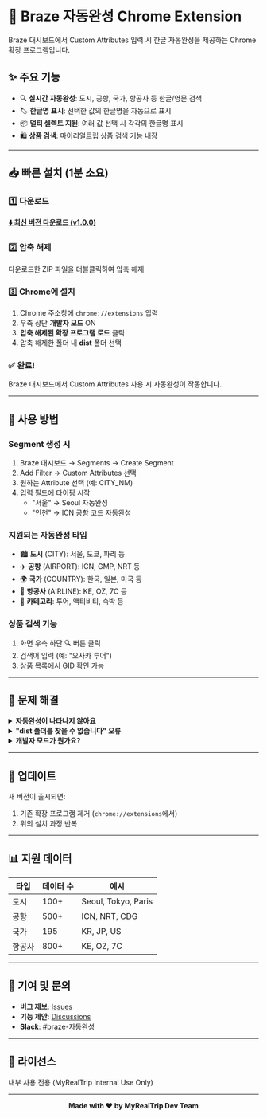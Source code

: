 # 🚀 Braze 자동완성 Chrome Extension

Braze 대시보드에서 Custom Attributes 입력 시 한글 자동완성을 제공하는 Chrome 확장 프로그램입니다.

## ✨ 주요 기능

- 🔍 **실시간 자동완성**: 도시, 공항, 국가, 항공사 등 한글/영문 검색
- 🏷️ **한글명 표시**: 선택한 값의 한글명을 자동으로 표시
- 📦 **멀티 셀렉트 지원**: 여러 값 선택 시 각각의 한글명 표시
- 🛍️ **상품 검색**: 마이리얼트립 상품 검색 기능 내장

---

## 📥 빠른 설치 (1분 소요)

### 1️⃣ 다운로드
**[⬇️ 최신 버전 다운로드 (v1.0.0)](https://github.com/wonjunekang-myrealtrip/braze-autocomplete-extension/releases/latest/download/braze-autocomplete-extension.zip)**

### 2️⃣ 압축 해제
다운로드한 ZIP 파일을 더블클릭하여 압축 해제

### 3️⃣ Chrome에 설치
1. Chrome 주소창에 `chrome://extensions` 입력
2. 우측 상단 **개발자 모드** ON
3. **압축 해제된 확장 프로그램 로드** 클릭
4. 압축 해제한 폴더 내 **dist** 폴더 선택

### ✅ 완료!
Braze 대시보드에서 Custom Attributes 사용 시 자동완성이 작동합니다.

---

## 🎯 사용 방법

### Segment 생성 시
1. Braze 대시보드 → Segments → Create Segment
2. Add Filter → Custom Attributes 선택
3. 원하는 Attribute 선택 (예: CITY_NM)
4. 입력 필드에 타이핑 시작
   - "서울" → Seoul 자동완성
   - "인천" → ICN 공항 코드 자동완성

### 지원되는 자동완성 타입
- 🏙️ **도시** (CITY): 서울, 도쿄, 파리 등
- ✈️ **공항** (AIRPORT): ICN, GMP, NRT 등
- 🌍 **국가** (COUNTRY): 한국, 일본, 미국 등
- 🛫 **항공사** (AIRLINE): KE, OZ, 7C 등
- 📝 **카테고리**: 투어, 액티비티, 숙박 등

### 상품 검색 기능
1. 화면 우측 하단 🔍 버튼 클릭
2. 검색어 입력 (예: "오사카 투어")
3. 상품 목록에서 GID 확인 가능

---

## 🔧 문제 해결

<details>
<summary><b>자동완성이 나타나지 않아요</b></summary>

- 확장 프로그램이 활성화되어 있는지 확인
- 페이지 새로고침 (F5)
- Chrome 재시작

</details>

<details>
<summary><b>"dist 폴더를 찾을 수 없습니다" 오류</b></summary>

- ZIP 파일 압축 해제 후 생성된 폴더 열기
- 그 안의 `dist` 폴더 선택 (상위 폴더 X)

</details>

<details>
<summary><b>개발자 모드가 뭔가요?</b></summary>

- Chrome 웹스토어 외부 확장 프로그램 설치를 위한 정상적인 모드
- 내부 사용을 위한 안전한 방법입니다

</details>

---

## 🔄 업데이트

새 버전이 출시되면:
1. 기존 확장 프로그램 제거 (`chrome://extensions`에서)
2. 위의 설치 과정 반복

---

## 📊 지원 데이터

| 타입 | 데이터 수 | 예시 |
|------|----------|------|
| 도시 | 100+ | Seoul, Tokyo, Paris |
| 공항 | 500+ | ICN, NRT, CDG |
| 국가 | 195 | KR, JP, US |
| 항공사 | 800+ | KE, OZ, 7C |

---

## 🤝 기여 및 문의

- **버그 제보**: [Issues](https://github.com/wonjunekang-myrealtrip/braze-autocomplete-extension/issues)
- **기능 제안**: [Discussions](https://github.com/wonjunekang-myrealtrip/braze-autocomplete-extension/discussions)
- **Slack**: #braze-자동완성

---

## 📝 라이선스

내부 사용 전용 (MyRealTrip Internal Use Only)

---

<div align="center">
  <b>Made with ❤️ by MyRealTrip Dev Team</b>
</div>